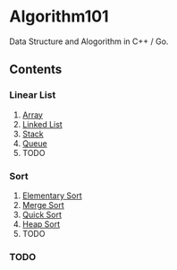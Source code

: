 # Algorithm101

Data Structure and Alogorithm in C++ / Go.

## Contents

### Linear List

1. [Array](https://github.com/yichenluan/Algorithm101/blob/master/Linear_list/array.md)
2. [Linked List](https://github.com/yichenluan/Algorithm101/blob/master/Linear_list/linked_list.md)
3. [Stack](https://github.com/yichenluan/Algorithm101/blob/master/Linear_list/stack.md)
4. [Queue](https://github.com/yichenluan/Algorithm101/blob/master/Linear_list/queue.md)
5. TODO


### Sort

1. [Elementary Sort](https://github.com/yichenluan/Algorithm101/blob/master/Sort/elementary_sort.md)
2. [Merge Sort](https://github.com/yichenluan/Algorithm101/blob/master/Sort/merge_sort.md)
3. [Quick Sort](https://github.com/yichenluan/Algorithm101/blob/master/Sort/quick_sort.md)
4. [Heap Sort](https://github.com/yichenluan/Algorithm101/blob/master/Sort/heap_sort.md)
5. TODO 


### TODO
